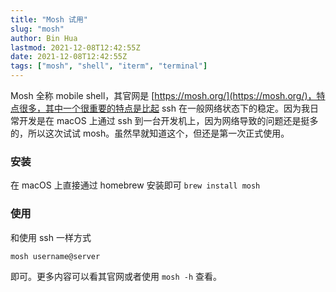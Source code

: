 ```yaml
---
title: "Mosh 试用"
slug: "mosh"
author: Bin Hua
lastmod: 2021-12-08T12:42:55Z
date: 2021-12-08T12:42:55Z
tags: ["mosh", "shell", "iterm", "terminal"]
---
```


Mosh 全称 mobile shell，其官网是 [https://mosh.org/](https://mosh.org/)，特点很多，其中一个很重要的特点是比起 ssh 在一般网络状态下的稳定。因为我日常开发是在 macOS 上通过 ssh 到一台开发机上，因为网络导致的问题还是挺多的，所以这次试试 mosh。虽然早就知道这个，但还是第一次正式使用。

### 安装

在 macOS 上直接通过 homebrew 安装即可 `brew install mosh`

### 使用

和使用 ssh 一样方式

```
mosh username@server
```

即可。更多内容可以看其官网或者使用 `mosh -h` 查看。
